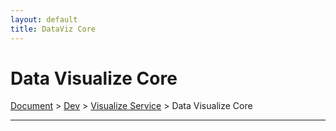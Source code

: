 ```yaml
---
layout: default
title: DataViz Core
---
```


# Data Visualize Core
<div class="alert alert-dark" role="alert">
    <a href="../../index.html">Document</a>
     > 
    <a href="../index.html">Dev</a>
     > 
    <a href="./index.html">Visualize Service</a>
     > 
    Data Visualize Core
</div>

---